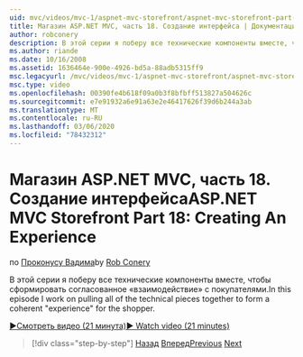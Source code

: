 ```yaml
---
uid: mvc/videos/mvc-1/aspnet-mvc-storefront/aspnet-mvc-storefront-part-18-creating-an-experience
title: Магазин ASP.NET MVC, часть 18. Создание интерфейса | Документация Майкрософт
author: robconery
description: В этой серии я поберу все технические компоненты вместе, чтобы сформировать согласованный опыт для покупателей.
ms.author: riande
ms.date: 10/16/2008
ms.assetid: 1636464e-900e-4926-bd5a-88adb5315ff9
msc.legacyurl: /mvc/videos/mvc-1/aspnet-mvc-storefront/aspnet-mvc-storefront-part-18-creating-an-experience
msc.type: video
ms.openlocfilehash: 00390fe4b618f09a0b3f8bfbff513827a504626c
ms.sourcegitcommit: e7e91932a6e91a63e2e46417626f39d6b244a3ab
ms.translationtype: MT
ms.contentlocale: ru-RU
ms.lasthandoff: 03/06/2020
ms.locfileid: "78432312"
---
```

# <a name="aspnet-mvc-storefront-part-18-creating-an-experience"></a><span data-ttu-id="a8d23-103">Магазин ASP.NET MVC, часть 18. Создание интерфейса</span><span class="sxs-lookup"><span data-stu-id="a8d23-103">ASP.NET MVC Storefront Part 18: Creating An Experience</span></span>

<span data-ttu-id="a8d23-104">по [Проконусу Вадима](https://github.com/robconery)</span><span class="sxs-lookup"><span data-stu-id="a8d23-104">by [Rob Conery](https://github.com/robconery)</span></span>

<span data-ttu-id="a8d23-105">В этой серии я поберу все технические компоненты вместе, чтобы сформировать согласованное «взаимодействие» с покупателями.</span><span class="sxs-lookup"><span data-stu-id="a8d23-105">In this episode I work on pulling all of the technical pieces together to form a coherent "experience" for the shopper.</span></span>

[<span data-ttu-id="a8d23-106">&#9654;Смотреть видео (21 минута)</span><span class="sxs-lookup"><span data-stu-id="a8d23-106">&#9654; Watch video (21 minutes)</span></span>](https://channel9.msdn.com/Blogs/ASP-NET-Site-Videos/aspnet-mvc-storefront-part-18-creating-an-experience)

> [!div class="step-by-step"]
> <span data-ttu-id="a8d23-107">[Назад](aspnet-mvc-storefront-part-17-checkout-with-jeff-atwood.md)
> [Вперед](aspnet-mvc-storefront-part-19-processing-orders-with-windows-workflow.md)</span><span class="sxs-lookup"><span data-stu-id="a8d23-107">[Previous](aspnet-mvc-storefront-part-17-checkout-with-jeff-atwood.md)
[Next](aspnet-mvc-storefront-part-19-processing-orders-with-windows-workflow.md)</span></span>
